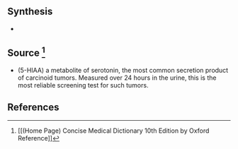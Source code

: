 ## Synthesis
- 
## Source [^1]
- (5-HIAA) a metabolite of serotonin, the most common secretion product of carcinoid tumors. Measured over 24 hours in the urine, this is the most reliable screening test for such tumors.
## References

[^1]: [[(Home Page) Concise Medical Dictionary 10th Edition by Oxford Reference]]